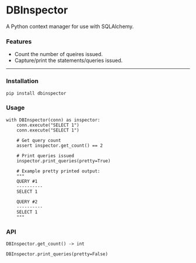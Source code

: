 # DBInspector

A Python context manager for use with SQLAlchemy.

### Features
- Count the number of queires issued.
- Capture/print the statements/queries issued.

---

### Installation
```
pip install dbinspector
```

### Usage

```
with DBInspector(conn) as inspector:
    conn.execute("SELECT 1")
    conn.execute("SELECT 1")

    # Get query count
    assert inspector.get_count() == 2
    
    # Print queries issued
    inspector.print_queries(pretty=True)

    # Example pretty printed output:
    """
    QUERY #1
    ----------
    SELECT 1

    QUERY #2
    ----------
    SELECT 1
    """

```

### API
```
DBInspector.get_count() -> int

DBInspector.print_queries(pretty=False)
```
